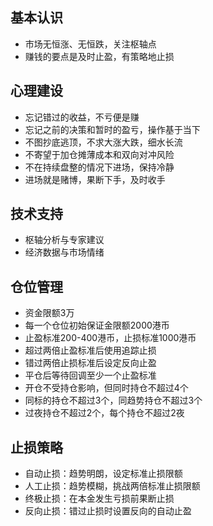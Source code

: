 ## 基本认识

- 市场无恒涨、无恒跌，关注枢轴点
- 赚钱的要点是及时止盈，有策略地止损

## 心理建设

- 忘记错过的收益，不亏便是赚
- 忘记之前的决策和暂时的盈亏，操作基于当下
- 不图抄底逃顶，不求大涨大跌，细水长流
- 不寄望于加仓摊薄成本和双向对冲风险
- 不在持续盘整的情况下进场，保持冷静
- 进场就是赌博，果断下手，及时收手

## 技术支持

- 枢轴分析与专家建议
- 经济数据与市场情绪

## 仓位管理

- 资金限额3万
- 每一个仓位初始保证金限额2000港币
- 止盈标准200-400港币，止损标准1000港币
- 超过两倍止盈标准后使用追踪止损
- 错过两倍止损标准后设定反向止盈
- 平仓后等待回调至少一个止盈标准
- 开仓不受持仓影响，但同时持仓不超过4个
- 同标的持仓不超过3个，同趋势持仓不超过3个
- 过夜持仓不超过2个，每个持仓不超过2夜

## 止损策略

- 自动止损：趋势明朗，设定标准止损限额
- 人工止损：趋势模糊，挑战两倍标准止损限额
- 终极止损：在本金发生亏损前果断止损
- 反向止损：错过止损时设置反向的自动止盈
